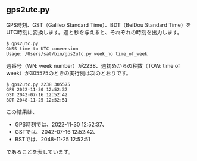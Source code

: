 ## gps2utc.py

GPS時刻、GST（Galileo Standard Time）、BDT（BeiDou Standard Time）をUTC時刻に変換します。週と秒を与えると、それぞれの時刻を出力します。

```
$ gps2utc.py
GNSS time to UTC conversion
Usage: /Users/sat/bin/gps2utc.py week_no time_of_week
```

週番号（WN: week number）が2238、週初めからの秒数（TOW: time of week）が305575のときの実行例は次のとおりです。

```
$ gps2utc.py 2238 305575
GPS 2022-11-30 12:52:37
GST 2042-07-16 12:52:42
BDT 2048-11-25 12:52:51
```

この結果は、

- GPS時刻では、2022-11-30 12:52:37、
- GSTでは、2042-07-16 12:52:42、
- BSTでは、2048-11-25 12:52:51

であることを表しています。
